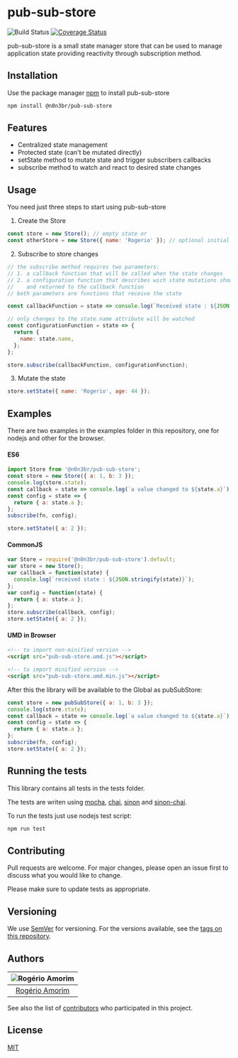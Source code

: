 # pub-sub-store

![Build Status](https://travis-ci.com/n0n3br/pub-sub-store-deep.svg?branch=master)
[![Coverage Status](https://coveralls.io/repos/github/n0n3br/pub-sub-store/badge.svg)](https://coveralls.io/github/n0n3br/pub-sub-store)

pub-sub-store is a small state manager store that can be used to manage application state providing reactivity through subscription method.

## Installation

Use the package manager [npm](https://www.npmjs.com/) to install pub-sub-store

```bash
npm install @n0n3br/pub-sub-store
```

## Features

- Centralized state management
- Protected state (can't be mutated directly)
- setState method to mutate state and trigger subscribers callbacks
- subscribe method to watch and react to desired state changes

## Usage

You need just three steps to start using pub-sub-store

1. Create the Store

```javascript
const store = new Store(); // empty state or
const otherStore = new Store({ name: 'Rogerio' }); // optional initial state
```

2. Subscribe to store changes

```javascript
// the subscribe method requires two parameters:
// 1. a callback function that will be called when the state changes
// 2. a configuration function that describes wich state mutations should be watched
//    and returned to the callback function
// both parameters are functions that receive the state

const callbackFunction = state => console.log(`Received state : ${JSON.stringify(state)}`);

// only changes to the state.name attribute will be watched
const configurationFunction = state => {
  return {
    name: state.name,
  };
};

store.subscribe(callbackFunction, configurationFunction);
```

3. Mutate the state

```javascript
store.setState({ name: 'Rogerio', age: 44 });
```

## Examples

There are two examples in the examples folder in this repository, one for nodejs and other for the browser.

#### ES6

```javascript
import Store from '@n0n3br/pub-sub-store';
const store = new Store({ a: 1, b: 3 });
console.log(store.state);
const callback = state => console.log(`a value changed to ${state.a}`);
const config = state => {
  return { a: state.a };
};
subscribe(fn, config);

store.setState({ a: 2 });
```

#### CommonJS

```javascript
var Store = require('@n0n3br/pub-sub-store').default;
var store = new Store();
var callback = function(state) {
  console.log(`received state : ${JSON.stringify(state)}`);
};
var config = function(state) {
  return { a: state.a };
};
store.subscribe(callback, config);
store.setState({ a: 2 });
```

#### UMD in Browser

```html
<!-- to import non-minified version -->
<script src="pub-sub-store.umd.js"></script>

<!-- to import minified version -->
<script src="pub-sub-store.umd.min.js"></script>
```

After this the library will be available to the Global as pubSubStore:

```javascript
const store = new pubSubStore({ a: 1, b: 3 });
console.log(store.state);
const callback = state => console.log(`a value changed to ${state.a}`);
const config = state => {
  return { a: state.a };
};
subscribe(fn, config);
store.setState({ a: 2 });
```

## Running the tests

This library contains all tests in the tests folder.

The tests are writen using [mocha](https://github.com/mochajs/mocha), [chai](https://github.com/chaijs/chai), [sinon](https://github.com/sinonjs/sinon) and [sinon-chai](https://github.com/domenic/sinon-chai).

To run the tests just use nodejs test script:

```javascript
npm run test
```

## Contributing

Pull requests are welcome. For major changes, please open an issue first to discuss what you would like to change.

Please make sure to update tests as appropriate.

## Versioning

We use [SemVer](http://semver.org/) for versioning. For the versions available, see the [tags on this repository](https://github.com/your/project/tags).

## Authors

| ![Rogério Amorim](https://avatars2.githubusercontent.com/u/371808?s=100&v=4) |
| :--------------------------------------------------------------------------: |
|                 [Rogério Amorim](https://github.com/n0n3br)                  |

See also the list of [contributors](https://github.com/n0n3br/pub-sub-store/graphs/contributors) who participated in this project.

## License

[MIT](https://choosealicense.com/licenses/mit/)
